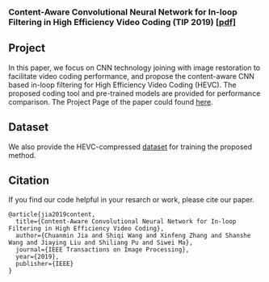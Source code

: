 
### Content-Aware Convolutional Neural Network for In-loop Filtering in High Efficiency Video Coding (TIP 2019) [[pdf]](https://ieeexplore.ieee.org/document/8630681)


## Project 
In this paper, we focus on CNN technology joining with image restoration to facilitate video coding performance, and propose the content-aware CNN based in-loop filtering for High Efficiency Video Coding (HEVC). The proposed coding tool and pre-trained models are provided for performance comparison. The Project Page of the paper could found [here](http://www.jiachuanmin.site/Projects/CNNLF/index.html). 

## Dataset
We also provide the HEVC-compressed [dataset](https://github.com/Codersadis/codersadis.github.io/tree/master/Projects/CNNLF/TrainingData) for training the proposed method.


## Citation
If you find our code helpful in your resarch or work, please cite our paper.
```
@article{jia2019content,
  title={Content-Aware Convolutional Neural Network for In-loop Filtering in High Efficiency Video Coding},
  author={Chuanmin Jia and Shiqi Wang and Xinfeng Zhang and Shanshe Wang and Jiaying Liu and Shiliang Pu and Siwei Ma}, 
  journal={IEEE Transactions on Image Processing},
  year={2019},
  publisher={IEEE}
}
```


